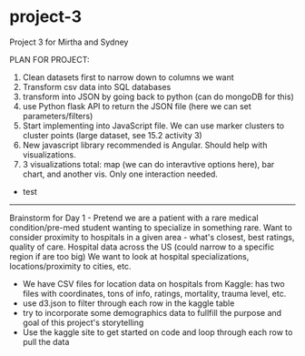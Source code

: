 # project-3
Project 3 for Mirtha and Sydney

PLAN FOR PROJECT: 
1. Clean datasets first to narrow down to columns we want 
2. Transform csv data into SQL databases
3. transform into JSON by going back to python (can do mongoDB for this)
4. use Python flask API to return the JSON file (here we can set parameters/filters)
5. Start implementing into JavaScript file. We can use marker clusters to cluster points (large dataset, see 15.2 activity 3)
6. New javascript library recommended is Angular. Should help with visualizations.
7. 3 visualizations total: map (we can do interavtive options here), bar chart, and another vis. Only one interaction needed.
* test 


***********************
Brainstorm for Day 1 - 
Pretend we are a patient with a rare medical condition/pre-med student wanting to specialize in something rare. Want to consider proximity to 
hospitals in a given area - what's closest, best ratings, quality of care. 
Hospital data across the US (could narrow to a specific region if are too big) 
We want to look at hospital specializations, locations/proximity to cities, etc. 

* We have CSV files for location data on hospitals from Kaggle: 
has two files with coordinates, tons of info, ratings, mortality, trauma level, etc.
* use d3.json to filter through each row in the kaggle table
* try to incorporate some demographics data to fullfill the purpose and goal of this project's storytelling
* Use the kaggle site to get started on code and loop through each row to pull the data
  
